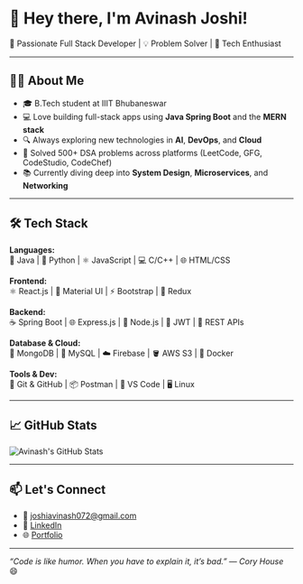 # 👋 Hey there, I'm Avinash Joshi!  

🚀 Passionate Full Stack Developer | 💡 Problem Solver | 🎯 Tech Enthusiast  

---

## 👨‍💻 About Me

- 🎓 B.Tech student at IIIT Bhubaneswar  
- 💻 Love building full-stack apps using **Java Spring Boot** and the **MERN stack**
- 🔍 Always exploring new technologies in **AI**, **DevOps**, and **Cloud**
- 🧠 Solved 500+ DSA problems across platforms (LeetCode, GFG, CodeStudio, CodeChef)
- 📚 Currently diving deep into **System Design**, **Microservices**, and **Networking**

---

## 🛠️ Tech Stack

**Languages:**  
💙 Java | 🐍 Python | ⚛️ JavaScript | 💻 C/C++ | 🌐 HTML/CSS  

**Frontend:**  
⚛️ React.js | 💅 Material UI | ⚡ Bootstrap | 🔁 Redux  

**Backend:**  
☕ Spring Boot | 🌐 Express.js | 🐘 Node.js | 🔐 JWT | 🔧 REST APIs  

**Database & Cloud:**  
🍃 MongoDB | 🐬 MySQL | ☁️ Firebase | 🪣 AWS S3 | 🐳 Docker  

**Tools & Dev:**  
🔧 Git & GitHub | 📦 Postman | 🧪 VS Code | 🖥️ Linux  

---

## 📈 GitHub Stats

![Avinash's GitHub Stats](https://github-readme-stats.vercel.app/api?username=Avinash-2803&show_icons=true&theme=tokyonight)

---

## 📫 Let's Connect

- 📧 [joshiavinash072@gmail.com](mailto:joshiavinash072@gmail.com)
- 💼 [LinkedIn](https://www.linkedin.com/in/avinashjoshi28/)
- 🌐 [Portfolio](https://your-portfolio-link.vercel.app/) <!-- replace with actual link -->

---

_“Code is like humor. When you have to explain it, it’s bad.” — Cory House_ 😄
